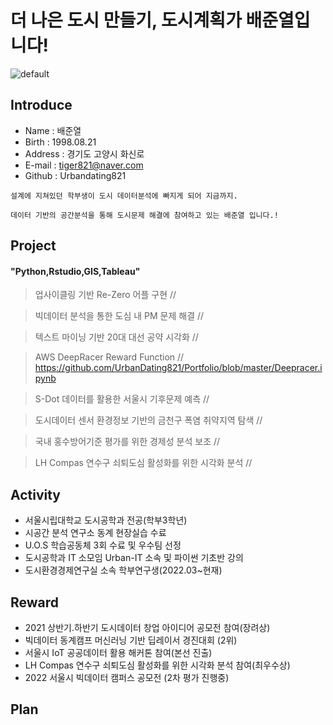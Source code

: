# 더 나은 도시 만들기, 도시계획가 배준열입니다!  


 
 
![default](https://item.kakaocdn.net/do/d0abc6fe74e616536cf07626699bbc707154249a3890514a43687a85e6b6cc82)


## Introduce
* Name : 배준열
* Birth : 1998.08.21
* Address : 경기도 고양시 화신로
* E-mail : tiger821@naver.com
* Github : Urbandating821 

``` 
설계에 지쳐있던 학부생이 도시 데이터분석에 빠지게 되어 지금까지.
 
데이터 기반의 공간분석을 통해 도시문제 해결에 참여하고 있는 배준열 입니다.!
```

## Project 

#### "Python,Rstudio,GIS,Tableau"

> 업사이클링 기반 Re-Zero 어플 구현 // 

> 빅데이터 분석을 통한 도심 내 PM 문제 해결 // 

> 텍스트 마이닝 기반 20대 대선 공약 시각화 // 

> AWS DeepRacer Reward Function // https://github.com/UrbanDating821/Portfolio/blob/master/Deepracer.ipynb

> S-Dot 데이터를 활용한 서울시 기후문제 예측 //

> 도시데이터 센서 환경정보 기반의 금천구 폭염 취약지역 탐색 //

>국내 홍수방어기준 평가를 위한 경제성 분석 보조 //

> LH Compas 연수구 쇠퇴도심 활성화를 위한 시각화 분석 //


## Activity
* 서울시립대학교 도시공학과 전공(학부3학년)
* 시공간 분석 연구소 동계 현장실습 수료 
* U.O.S 학습공동체 3회 수료 및 우수팀 선정
* 도시공학과 IT 소모임 Urban-IT 소속 및 파이썬 기초반 강의 
* 도시환경경제연구실 소속 학부연구생(2022.03~현재)

## Reward
* 2021 상반기.하반기 도시데이터 창업 아이디어 공모전 참여(장려상) 
* 빅데이터 동계캠프 머신러닝 기반 딥레이서 경진대회 (2위)
* 서울시 IoT 공공데이터 활용 해커톤 참여(본선 진출)
* LH Compas 연수구 쇠퇴도심 활성화를 위한 시각화 분석 참여(최우수상)
* 2022 서울시 빅데이터 캠퍼스 공모전 (2차 평가 진행중)




## Plan

